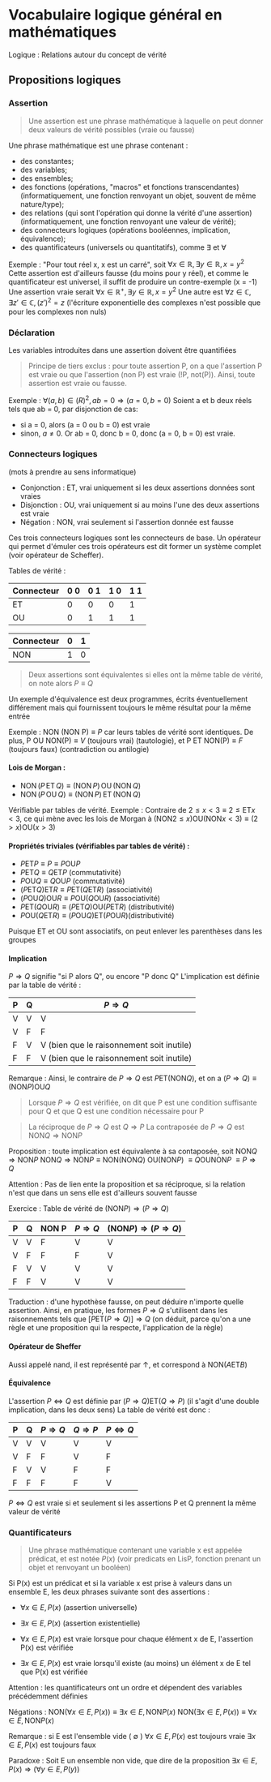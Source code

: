 # Vocabulaire logique général en mathématiques
Logique : Relations autour du concept de vérité

## Propositions logiques
### Assertion
> Une assertion est une phrase mathématique à laquelle on peut donner deux valeurs de vérité possibles (vraie ou fausse)

Une phrase mathématique est une phrase contenant :
- des constantes;
- des variables;
- des ensembles;
- des fonctions (opérations, "macros" et fonctions transcendantes) (informatiquement, une fonction renvoyant un objet, souvent de même nature/type);
- des relations (qui sont l'opération qui donne la vérité d'une assertion) (informatiquement, une fonction renvoyant une valeur de vérité);
- des connecteurs logiques (opérations booléennes, implication, équivalence);
- des quantificateurs (universels ou quantitatifs), comme $\exists$ et $\forall$

Exemple : "Pour tout réel x, x est un carré", soit $\forall x \in \mathbb{R} , \exists y \in \mathbb{R} , x = y^2$
Cette assertion est d'ailleurs fausse (du moins pour y réel), et comme le quantificateur est universel, il suffit de produire un contre-exemple (x = -1)
Une assertion vraie serait $\forall x \in \mathbb{R}^{+} , \exists y \in \mathbb{R} , x = y^2$
Une autre est $\forall z \in \mathbb{C} , \exists z' \in \mathbb{C} , (z')^2 = z$
(l'écriture exponentielle des complexes n'est possible que pour les complexes non nuls)

### Déclaration
Les variables introduites dans une assertion doivent être quantifiées
> Principe de tiers exclus : pour toute assertion P, on a que l'assertion P est vraie ou que l'assertion (non P) est vraie (!P, not(P)).
> Ainsi, toute assertion est vraie ou fausse.

Exemple : $\forall (a, b) \in \mathbb(R)^2, ab = 0 \Rightarrow (a = 0, b = 0)$
Soient a et b deux réels tels que ab = 0, par disjonction de cas:
- si a = 0, alors (a = 0 ou b = 0) est vraie
- sinon, $a \ne 0$. Or ab = 0, donc b = 0, donc (a = 0, b = 0) est vraie.

### Connecteurs logiques
(mots à prendre au sens informatique)
- Conjonction : ET, vrai uniquement si les deux assertions données sont vraies
- Disjonction : OU, vrai uniquement si au moins l'une des deux assertions est vraie
- Négation : NON, vrai seulement si l'assertion donnée est fausse

Ces trois connecteurs logiques sont les connecteurs de base. Un opérateur qui permet d'émuler ces trois opérateurs est dit former un système complet (voir opérateur de Scheffer).

Tables de vérité :

Connecteur | 0 0 | 0 1 | 1 0 | 1 1
---        | --- | --- | --- | ---
ET         | 0   | 0   | 0   | 1
OU         | 0   | 1   | 1   | 1

Connecteur | 0   | 1
---        | --- | ---
NON        | 1   | 0

> Deux assertions sont équivalentes si elles ont la même table de vérité, on
> note alors $P \equiv Q$

Un exemple d'équivalence est deux programmes, écrits éventuellement différement mais qui fournissent toujours le même résultat pour la même entrée

Exemple : $\text{NON (NON P)} \equiv P$ car leurs tables de vérité sont identiques.
De plus, $\text{P OU NON(P)} \equiv V$ (toujours vrai) (tautologie), et
$\text{P ET NON(P)} \equiv F$ (toujours faux) (contradiction ou antilogie)

#### Lois de Morgan :
- $\text{NON}\,(P\,\text{ET}\,Q) \equiv (\text{NON}\,P) \,\text{OU}\, (\text{NON}\, Q)$
- $\text{NON}\,(P\,\text{OU}\,Q) \equiv (\text{NON}\,P) \,\text{ET}\, (\text{NON}\, Q)$

Vérifiable par tables de vérité.
Exemple : Contraire de $2 \leq x \lt 3 \equiv 2 \leq \text{ET} x \lt 3$, ce qui mène avec
les lois de Morgan à $(\text{NON}2 \leq x) \text{OU} (\text{NON}x \lt 3) \equiv (2 \gt x) \text{OU} (x \gt 3)$

#### Propriétés triviales (vérifiables par tables de vérité) :
- $P \text{ET} P \equiv P \equiv P \text{OU} P$
- $P \text{ET} Q \equiv Q \text {ET} P$ (commutativité)
- $P \text{OU} Q \equiv Q \text {OU} P$ (commutativité)
- $(P \text{ET} Q) \text{ET} R \equiv P \text{ET} (Q \text{ET} R)$ (associativité)
- $(P \text{OU} Q) \text{OU} R \equiv P \text{OU} (Q \text{OU} R)$ (associativité)
- $P \text{ET} (Q \text{OU} R) \equiv (P \text{ET} Q) \text{OU} (P \text{ET} R)$ (distributivité)
- $P \text{OU} (Q \text{ET} R) \equiv (P \text{OU} Q) \text{ET} (P \text{OU} R)$(distributivité)

Puisque ET et OU sont associatifs, on peut enlever les parenthèses dans les groupes

#### Implication
$P \Rightarrow Q$ signifie "si P alors Q", ou encore "P donc Q"
L'implication est définie par la table de vérité :

P   | Q   | $P \Rightarrow  Q$
--- | --- | ---
V   | V   | V
V   | F   | F
F   | V   | V (bien que le raisonnement soit inutile)
F   | F   | V (bien que le raisonnement soit inutile)

Remarque : Ainsi, le contraire de $P \Rightarrow Q$ est $P \text{ET} (\text{NON} Q)$,
et on a $(P \Rightarrow Q) \equiv (\text{NON} P) \text{OU} Q$

> Lorsque $P \Rightarrow Q$ est vérifiée, on dit que P est une condition suffisante pour Q et que Q est une condition nécessaire pour P

> La réciproque de $P \Rightarrow Q$ est $Q \Rightarrow P$
> La contraposée de $P \Rightarrow Q$ est $\text{NON} Q \Rightarrow \text{NON} P$

Proposition : toute implication est équivalente à sa contaposée, soit
$\text{NON} Q \Rightarrow \text{NON} P$
$\text{NON} Q \Rightarrow \text{NON} P  \equiv \text{NON} (\text{NON} Q)$
$\text{OU} (\text{NON} P)$
$\equiv Q \text{OU} \text{NON} P$
$\equiv P \Rightarrow Q$

Attention : Pas de lien ente la proposition et sa réciproque, si la relation n'est que dans un sens elle est d'ailleurs souvent fausse

Exercice : Table de vérité de $(\text{NON} P) \Rightarrow (P \Rightarrow Q)$

P   | Q   | NON P | $P \Rightarrow Q$ | $(\text{NON} P) \Rightarrow (P \Rightarrow Q)$
--- | --- | ---   | ---                   | ---
V   | V   | F     | V                     | V
V   | F   | F     | F                     | V
F   | V   | V     | V                     | V
F   | F   | V     | V                     | V

Traduction : d'une hypothèse fausse, on peut déduire n'importe quelle assertion.
Ainsi, en pratique, les formes $P \Rightarrow Q$ s'utilisent dans les
raisonnements tels que  $[ P \text{ET} (P \Rightarrow Q) ] \Rightarrow Q$ (on déduit, parce qu'on a une règle et une proposition qui la respecte, l'application de la règle)

#### Opérateur de Sheffer
Aussi appelé nand, il est représenté par $\uparrow$, et correspond à $\text{NON} ( A \text{ET} B )$

#### Équivalence
L'assertion $P \Leftrightarrow Q$ est définie par $(P \Rightarrow Q) \text{ET} (Q \Rightarrow P)$
(il s'agit d'une double implication, dans les deux sens)
La table de vérité est donc :

P   | Q   | $P \Rightarrow Q$ | $Q \Rightarrow P$ | $P \Leftrightarrow Q$
--- | --- | ---                   | ---                   | ---
V   | V   | V                     | V                     | V
V   | F   | F                     | V                     | F
F   | V   | V                     | F                     | F
F   | F   | F                     | F                     | V

$P \Leftrightarrow Q$ est vraie si et seulement si les assertions P et Q prennent la même valeur de vérité

### Quantificateurs
> Une phrase mathématique contenant une variable x est appelée prédicat, et est
> notée $P(x)$ (voir predicats en LisP, fonction prenant un objet et renvoyant un booléen)

Si P(x) est un prédicat et si la variable x est prise à valeurs dans un ensemble E, les deux phrases suivante sont des assertions :
- $\forall x \in E , P(x)$ (assertion universelle)
- $\exists x \in E , P(x)$ (assertion existentielle)

- $\forall x \in E , P(x)$ est vraie lorsque pour chaque élément x de E, l'assertion P(x) est vérifiée
- $\exists x \in E , P(x)$ est vraie lorsqu'il existe (au moins) un élément x de E tel que P(x) est vérifiée

Attention : les quantificateurs ont un ordre et dépendent des variables précédemment définies

Négations :
$\text{NON} (\forall x \in E , P(x)) \equiv \exists x \in E , \text{NON} P(x)$
$\text{NON} (\exists x \in E , P(x)) \equiv \forall x \in E , \text{NON} P(x)$

Remarque : si E est l'ensemble vide ( $\emptyset$ )
$\forall x \in E , P(x)$ est toujours vraie
$\exists x \in E , P(x)$ est toujours faux

Paradoxe : Soit E un ensemble non vide, que dire de la proposition $\exists x \in E , P(x) \Rightarrow (\forall y \in E , P(y))$
